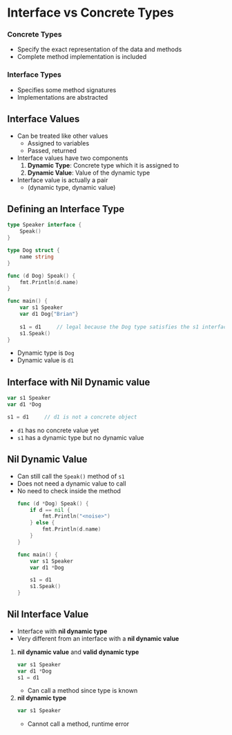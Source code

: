 # Interface vs Concrete Types

### Concrete Types
- Specify the exact representation of the data and methods
- Complete method implementation is included

### Interface Types
- Specifies some method signatures
- Implementations are abstracted

## Interface Values
- Can be treated like other values
    - Assigned to variables
    - Passed, returned
- Interface values have two components
    1. **Dynamic Type**: Concrete type which it is assigned to
    2. **Dynamic Value**: Value of the dynamic type
- Interface value is actually a pair
    - (dynamic type, dynamic value)

## Defining an Interface Type
```go
type Speaker interface {
    Speak()
}

type Dog struct {
    name string
}

func (d Dog) Speak() {
    fmt.Println(d.name)
}

func main() {
    var s1 Speaker
    var d1 Dog{"Brian"}
    
    s1 = d1     // legal because the Dog type satisfies the s1 interface
    s1.Speak()
}
```
- Dynamic type is `Dog`
- Dynamic value is `d1`

## Interface with Nil Dynamic value
```go
var s1 Speaker
var d1 *Dog

s1 = d1     // d1 is not a concrete object
```
- `d1` has no concrete value yet
- `s1` has a dynamic type but no dynamic value

## Nil Dynamic Value
- Can still call the `Speak()` method of `s1`
- Does not need a dynamic value to call
- No need to check inside the method
    ```go
    func (d *Dog) Speak() {
        if d == nil {
            fmt.Println("<noise>")
        } else {
            fmt.Println(d.name)
        }
    }

    func main() {
        var s1 Speaker
        var d1 *Dog

        s1 = d1
        s1.Speak()
    }
    ```

## Nil Interface Value
- Interface with **nil dynamic type**
- Very different from an interface with a **nil dynamic value**
1. **nil dynamic value** and **valid dynamic type**
    ```go
    var s1 Speaker
    var d1 *Dog
    s1 = d1
    ```
    - Can call a method since type is known
2. **nil dynamic type**
    ```go
    var s1 Speaker
    ``` 
    - Cannot call a method, runtime error